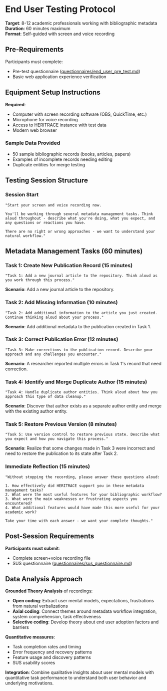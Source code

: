 # End User Testing Protocol

**Target**: 8-12 academic professionals working with bibliographic metadata  
**Duration**: 60 minutes maximum  
**Format**: Self-guided with screen and voice recording

## Pre-Requirements

Participants must complete:
- Pre-test questionnaire ([questionnaires/end_user_pre_test.md](questionnaires/end_user_pre_test.md))
- Basic web application experience verification

## Equipment Setup Instructions

**Required**:
- Computer with screen recording software (OBS, QuickTime, etc.)
- Microphone for voice recording
- Access to HERITRACE instance with test data
- Modern web browser

### Sample Data Provided
- 50 sample bibliographic records (books, articles, papers)
- Examples of incomplete records needing editing
- Duplicate entities for merge testing

## Testing Session Structure

### **Session Start**
```
"Start your screen and voice recording now. 

You'll be working through several metadata management tasks. Think aloud throughout - describe what you're doing, what you expect, and any questions or reactions you have.

There are no right or wrong approaches - we want to understand your natural workflow."
```

## Metadata Management Tasks (60 minutes)

### Task 1: Create New Publication Record (15 minutes)
```
"Task 1: Add a new journal article to the repository. Think aloud as you work through this process."
```

**Scenario**: Add a new journal article to the repository.

### Task 2: Add Missing Information (10 minutes)
```
"Task 2: Add additional information to the article you just created. Continue thinking aloud about your process."
```

**Scenario**: Add additional metadata to the publication created in Task 1.

### Task 3: Correct Publication Error (12 minutes)
```
"Task 3: Make corrections to the publication record. Describe your approach and any challenges you encounter."
```

**Scenario**: A researcher reported multiple errors in Task 1's record that need correction.

### Task 4: Identify and Merge Duplicate Author (15 minutes)
```
"Task 4: Handle duplicate author entities. Think aloud about how you approach this type of data cleanup."
```

**Scenario**: Discover that author exists as a separate author entity and merge with the existing author entity.

### Task 5: Restore Previous Version (8 minutes)
```
"Task 5: Use version control to restore previous state. Describe what you expect and how you navigate this process."
```

**Scenario**: Realize that some changes made in Task 3 were incorrect and need to restore the publication to its state after Task 2.

### **Immediate Reflection (15 minutes)**
```
"Without stopping the recording, please answer these questions aloud:

1. How effectively did HERITRACE support you in these metadata management tasks?
2. What were the most useful features for your bibliographic workflow?
3. What were the main weaknesses or frustrating aspects you encountered?
4. What additional features would have made this more useful for your academic work?

Take your time with each answer - we want your complete thoughts."
```

## Post-Session Requirements

**Participants must submit**:
- Complete screen+voice recording file
- SUS questionnaire ([questionnaires/sus_questionnaire.md](questionnaires/sus_questionnaire.md))

## Data Analysis Approach

**Grounded Theory Analysis** of recordings:
- **Open coding**: Extract user mental models, expectations, frustrations from natural verbalizations
- **Axial coding**: Connect themes around metadata workflow integration, system comprehension, task effectiveness
- **Selective coding**: Develop theory about end user adoption factors and barriers

**Quantitative measures**:
- Task completion rates and timing
- Error frequency and recovery patterns
- Feature usage and discovery patterns
- SUS usability scores

**Integration**: Combine qualitative insights about user mental models with quantitative task performance to understand both user behavior and underlying motivations.